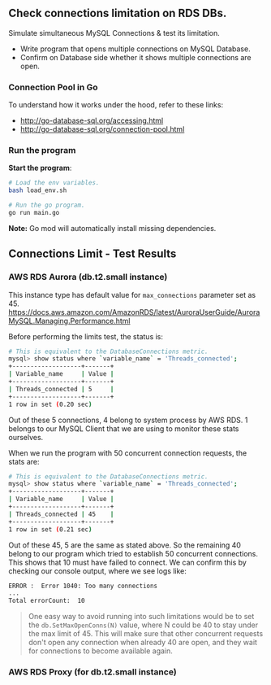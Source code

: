 ## Check connections limitation on RDS DBs.

Simulate simultaneous MySQL Connections & test its limitation.

- Write program that opens multiple connections on MySQL Database.
- Confirm on Database side whether it shows multiple connections are open.

### Connection Pool in Go

To understand how it works under the hood, refer to these links:
- http://go-database-sql.org/accessing.html
- http://go-database-sql.org/connection-pool.html

### Run the program

**Start the program**:
```sh
# Load the env variables.
bash load_env.sh

# Run the go program.
go run main.go
```

**Note:** Go mod will automatically install missing dependencies.

## Connections Limit - Test Results

### AWS RDS Aurora (db.t2.small instance)

This instance type has default value for `max_connections` parameter set as 45.
https://docs.aws.amazon.com/AmazonRDS/latest/AuroraUserGuide/AuroraMySQL.Managing.Performance.html

Before performing the limits test, the status is:

```sh
# This is equivalent to the DatabaseConnections metric.
mysql> show status where `variable_name` = 'Threads_connected';
+-------------------+-------+
| Variable_name     | Value |
+-------------------+-------+
| Threads_connected | 5     |
+-------------------+-------+
1 row in set (0.20 sec)
```

Out of these 5 connections, 4 belong to system process by AWS RDS. 1 belongs to our MySQL Client that we are using to monitor these stats ourselves.

When we run the program with 50 concurrent connection requests, the stats are:

```sh
# This is equivalent to the DatabaseConnections metric.
mysql> show status where `variable_name` = 'Threads_connected';
+-------------------+-------+
| Variable_name     | Value |
+-------------------+-------+
| Threads_connected | 45    |
+-------------------+-------+
1 row in set (0.21 sec)
```

Out of these 45, 5 are the same as stated above. So the remaining 40 belong to our program which tried to establish 50 concurrent connections.
This shows that 10 must have failed to connect.
We can confirm this by checking our console output, where we see logs like:

```sh
ERROR :  Error 1040: Too many connections
...
Total errorCount:  10
```

> One easy way to avoid running into such limitations would be to set the `db.SetMaxOpenConns(N)` value, where N could be 40 to stay under the max limit of 45. This will make sure that other concurrent requests don't open any connection when already 40 are open, and they wait for connections to become available again.

### AWS RDS Proxy (for db.t2.small instance)

